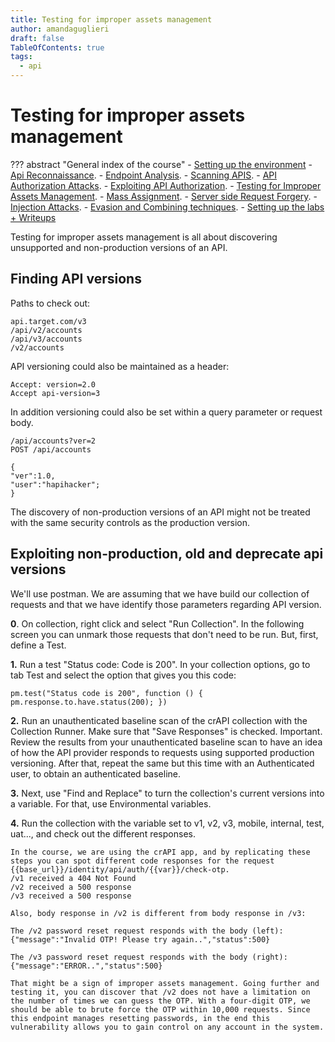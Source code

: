 ```yaml
---
title: Testing for improper assets management
author: amandaguglieri
draft: false
TableOfContents: true
tags:
  - api
---
```


# Testing for improper assets management

??? abstract "General index of the course"
    - [Setting up the environment](setting-up-kali.md)
    - [Api Reconnaissance](api-reconnaissance.md).
    - [Endpoint Analysis](endpoint-analysis.md).
    - [Scanning APIS](scanning-apis.md).
    - [API Authorization Attacks](api-authentication-attacks.md).
    - [Exploiting API Authorization](exploiting-api-authorization.md).
    - [Testing for Improper Assets Management](improper-assets-management.md).
    - [Mass Assignment](mass-assignment.md).
    - [Server side Request Forgery](server-side-request-forgery-ssrf.md).
    - [Injection Attacks](injection-attacks.md). 
    - [Evasion and Combining techniques](evasion-combining-techniques.md).
    - [Setting up the labs + Writeups](other-labs.md)

Testing for improper assets management is all about discovering unsupported and non-production versions of an API. 

## Finding API versions

Paths to check out:

	api.target.com/v3
	/api/v2/accounts
	/api/v3/accounts
	/v2/accounts

API versioning could also be maintained as a header:

	Accept: version=2.0
	Accept api-version=3

In addition versioning could also be set within a query parameter or request body.

```
/api/accounts?ver=2
POST /api/accounts

{
"ver":1.0,
"user":"hapihacker";
}
```

The discovery of non-production versions of an API might not be treated with the same security controls as the production version. 


## Exploiting non-production, old and deprecate api versions

We'll use postman. We are assuming that we have build our collection of requests and that we have identify those parameters regarding API version.

**0**.  On collection, right click and select "Run Collection". In the following screen you can unmark those requests that don't need to be run.  But, first, define a Test.

**1.** Run a test "Status code: Code is 200". In your collection options, go to tab Test and select the option that gives you this code:

```
pm.test("Status code is 200", function () { pm.response.to.have.status(200); })
```

**2.** Run an unauthenticated baseline scan of the crAPI collection with the Collection Runner. Make sure that "Save Responses" is checked. Important. Review the results from your unauthenticated baseline scan to have an idea of how the API provider responds to requests using supported production versioning. After that, repeat the same but this time with an Authenticated user, to obtain an authenticated baseline.

**3.** Next, use "Find and Replace" to turn the collection's current versions into a variable. For that, use Environmental variables.

**4.** Run the collection with the variable set to v1, v2, v3, mobile, internal, test, uat..., and check out the different responses.


```
In the course, we are using the crAPI app, and by replicating these steps you can spot different code responses for the request {{base_url}}/identity/api/auth/{{var}}/check-otp.
/v1 received a 404 Not Found
/v2 received a 500 response
/v3 received a 500 response

Also, body response in /v2 is different from body response in /v3: 

The /v2 password reset request responds with the body (left):
{"message":"Invalid OTP! Please try again..","status":500}

The /v3 password reset request responds with the body (right):
{"message":"ERROR..","status":500}

That might be a sign of improper assets management. Going further and testing it, you can discover that /v2 does not have a limitation on the number of times we can guess the OTP. With a four-digit OTP, we should be able to brute force the OTP within 10,000 requests. Since this endpoint manages resetting passwords, in the end this vulnerability allows you to gain control on any account in the system. 
```
